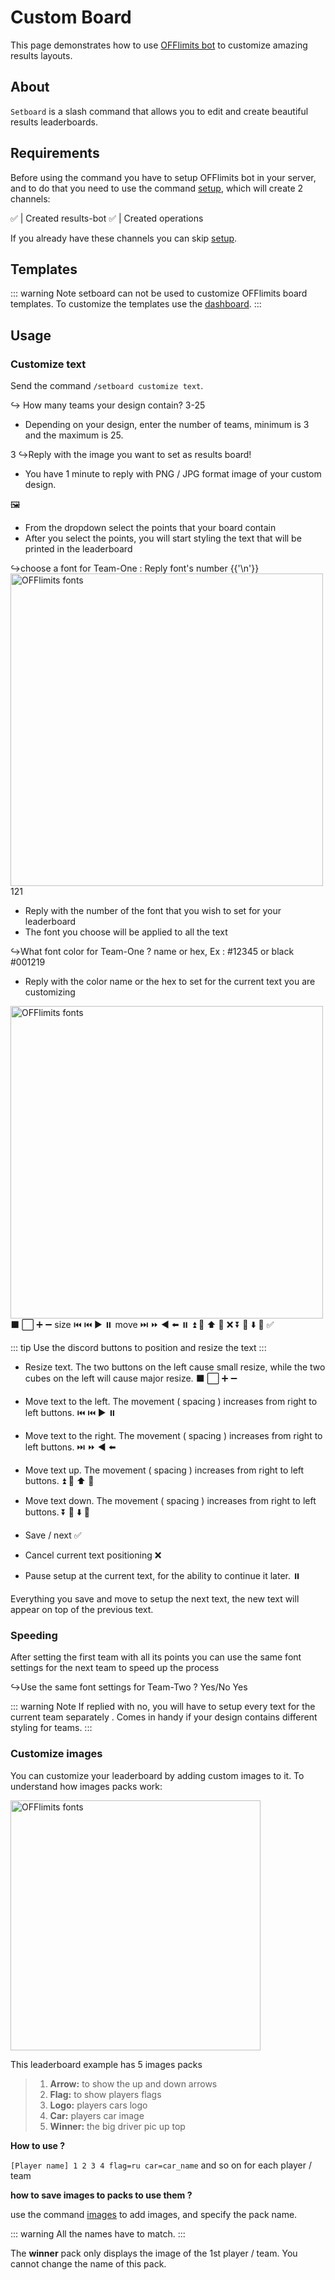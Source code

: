 <head>
    <script>
      window.yaContextCb = window.yaContextCb || [];
    </script>
    <script src="https://yandex.ru/ads/system/context.js" async></script>
  </head>

# Custom Board

This page demonstrates how to use [OFFlimits bot](https://discord.com/oauth2/authorize?client_id=728332591790293044&scope=bot+applications.commands&permissions=268445752&client_id=728332591790293044) to customize amazing results layouts.

## About

`Setboard` is a slash command that allows you to edit and create beautiful results leaderboards.

<YandexAD></YandexAD>

## Requirements

Before using the command you have to setup OFFlimits bot in your
server, and to do that you need to use the command [setup](/guide/setup), which will create 2 channels:

<DiscordMessage :bot="true" profile="bot">
			<template #interactions>
				<DiscordInteraction profile="test" :command="true">setup</DiscordInteraction>
			</template>
✅ | Created <DiscordMention type="channel">results-bot</DiscordMention>
</DiscordMessage>
<DiscordMessage :bot="true" profile="bot">
✅ | Created <DiscordMention type="channel">operations</DiscordMention>
</DiscordMessage>

If you already have these channels you can skip [setup](/guide/setup).

## Templates

::: warning Note
setboard can not be used to customize OFFlimits board templates. To customize the templates use the [dashboard](https://offlimitsbot.com/dashboard).
:::

## Usage

### Customize text

Send the command `/setboard customize text`.

<DiscordMessage :bot="true" profile="bot">
			<template #interactions>
				<DiscordInteraction profile="test" :command="true">setboard</DiscordInteraction>
			</template>
↪️ How many teams your design contain? 3-25
</DiscordMessage>

- Depending on your design, enter the number of teams, minimum is 3 and the maximum is 25.

<DiscordMessage profile="test">3</DiscordMessage>
<DiscordMessage :bot="true" profile="bot">
↪️Reply with the image you want to set as results board!
</DiscordMessage>

- You have 1 minute to reply with PNG / JPG format image of your custom design.

<DiscordMessage profile="test">
🖼️
</DiscordMessage>

<DiscordMessage :bot="true" profile="bot">
<DiscordDropdown placeholder="Select which points to show">
<DiscordDropdownOption title="KP total" info="Show total kills in the design" emoji="💀"></DiscordDropdownOption>
<DiscordDropdownOption title="PP points" info="Show rank points in the design" emoji="🏁"></DiscordDropdownOption>
<DiscordDropdownOption title="Total" info="Show total points in the design" emoji="🏆"></DiscordDropdownOption>
<DiscordDropdownOption title="wins" info="Show wins count in the design" emoji="🐓"></DiscordDropdownOption>
</DiscordDropdown>
</DiscordMessage>

- From the dropdown select the points that your board contain
- After you select the points, you will start styling the text that will be printed in the leaderboard

<DiscordMessage :bot="true" profile="bot">
<DiscordMarkdown>
↪️choose a font for Team-One : Reply font's number
{{'\n'}}
<img style="max-width:100%;width:500px;" alt="OFFlimits fonts" src="https://cdn.discordapp.com/attachments/950748965484257310/951872243892355172/fontsPNG.png"/>
</DiscordMarkdown>
</DiscordMessage>
<DiscordMessage profile="test">121</DiscordMessage>

- Reply with the number of the font that you wish to set for your leaderboard
- The font you choose will be applied to all the text

<DiscordMessage :bot="true" profile="bot">
↪️What font color for Team-One ? name or hex, Ex : #12345 or black
</DiscordMessage>
<DiscordMessage profile="test">#001219</DiscordMessage>

- Reply with the color name or the hex to set for the current text you are customizing

<DiscordMessage :bot="true" profile="bot">
<DiscordMarkdown>
<img style="max-width:100%;width:500px;" alt="OFFlimits fonts" src="https://media.discordapp.net/attachments/797403983185575986/868862350915145788/OFFlimits-events.png"/>
</DiscordMarkdown>
</DiscordMessage>
			<DiscordButtons>
				<DiscordButton type="primary">⬛</DiscordButton>
				<DiscordButton type="primary">⬜</DiscordButton>
				<DiscordButton type="primary">➕</DiscordButton>
				<DiscordButton type="primary">➖</DiscordButton>
				<DiscordButton type="secondary">size</DiscordButton>
			</DiscordButtons>
            <DiscordButtons>
				<DiscordButton type="primary">⏮️</DiscordButton>
				<DiscordButton type="primary">⏮️</DiscordButton>
				<DiscordButton type="primary">▶️</DiscordButton>
				<DiscordButton type="primary">⏸️</DiscordButton>
				<DiscordButton type="secondary">move</DiscordButton>
			</DiscordButtons>
            <DiscordButtons>
				<DiscordButton type="primary">⏭️</DiscordButton>
				<DiscordButton type="primary">⏩</DiscordButton>
				<DiscordButton type="primary">◀️</DiscordButton>
				<DiscordButton type="primary">⬅️</DiscordButton>
				<DiscordButton type="secondary">⏸️</DiscordButton>
			</DiscordButtons>
            <DiscordButtons>
				<DiscordButton type="primary">⏫</DiscordButton>
				<DiscordButton type="primary">🔼</DiscordButton>
				<DiscordButton type="primary">⬆️</DiscordButton>
				<DiscordButton type="primary">🔺</DiscordButton>
				<DiscordButton type="danger">❌</DiscordButton>
			</DiscordButtons>
            <DiscordButtons>
				<DiscordButton type="primary">⏬</DiscordButton>
				<DiscordButton type="primary">🔽</DiscordButton>
				<DiscordButton type="primary">⬇️</DiscordButton>
				<DiscordButton type="primary">🔻</DiscordButton>
				<DiscordButton type="success">✅</DiscordButton>
			</DiscordButtons>

::: tip
Use the discord buttons to position and resize the text
:::

- Resize text. The two buttons on the left cause small resize, while the two cubes on the left will cause major resize.
  <DiscordButtons>
  <DiscordButton type="primary">⬛</DiscordButton>
  <DiscordButton type="primary">⬜</DiscordButton>
  <DiscordButton type="primary">➕</DiscordButton>
  <DiscordButton type="primary">➖</DiscordButton>
  </DiscordButtons>

- Move text to the left. The movement ( spacing ) increases from right to left buttons.
  <DiscordButtons>
  <DiscordButton type="primary">⏮️</DiscordButton>
  <DiscordButton type="primary">⏮️</DiscordButton>
  <DiscordButton type="primary">▶️</DiscordButton>
  <DiscordButton type="primary">⏸️</DiscordButton>
  </DiscordButtons>

- Move text to the right. The movement ( spacing ) increases from right to left buttons.
  <DiscordButtons>
  <DiscordButton type="primary">⏭️</DiscordButton>
  <DiscordButton type="primary">⏩</DiscordButton>
  <DiscordButton type="primary">◀️</DiscordButton>
  <DiscordButton type="primary">⬅️</DiscordButton>
  </DiscordButtons>

- Move text up. The movement ( spacing ) increases from right to left buttons.
  <DiscordButtons>
  <DiscordButton type="primary">⏫</DiscordButton>
  <DiscordButton type="primary">🔼</DiscordButton>
  <DiscordButton type="primary">⬆️</DiscordButton>
  <DiscordButton type="primary">🔺</DiscordButton>
  </DiscordButtons>

- Move text down. The movement ( spacing ) increases from right to left buttons.
  <DiscordButtons>
  <DiscordButton type="primary">⏬</DiscordButton>
  <DiscordButton type="primary">🔽</DiscordButton>
  <DiscordButton type="primary">⬇️</DiscordButton>
  <DiscordButton type="primary">🔻</DiscordButton>
  </DiscordButtons>

- Save / next
  <DiscordButtons>
  <DiscordButton type="success">✅</DiscordButton>
  </DiscordButtons>
- Cancel current text positioning
  <DiscordButtons>
  <DiscordButton type="danger">❌</DiscordButton>
  </DiscordButtons>
- Pause setup at the current text, for the ability to continue it later.
  <DiscordButtons>
  <DiscordButton type="secondary">⏸️</DiscordButton>
  </DiscordButtons>

Everything you save and move to setup the next text, the new text will appear on top of the previous text.

### Speeding

After setting the first team with all its points you can use the same font settings for the next team to speed up the process

<DiscordMessage :bot="true" profile="bot">
↪️Use the same font settings for Team-Two ? Yes/No
</DiscordMessage>
<DiscordMessage profile="test">Yes</DiscordMessage>

::: warning Note
If replied with no, you will have to setup every text for the current team separately . Comes in handy if your design contains different styling for teams.
:::

### Customize images

You can customize your leaderboard by adding custom images to it. To understand how images packs work:

<img style="max-width:100%;width:400px;" alt="OFFlimits fonts" src="https://media.discordapp.net/attachments/934733578544226345/1130951742142550067/file.jpg"/>

This leaderboard example has 5 images packs

> 1. **Arrow:** to show the up and down arrows
> 2. **Flag:** to show players flags
> 3. **Logo:** players cars logo
> 4. **Car:** players car image
> 5. **Winner:** the big driver pic up top

**How to use ?**

`[Player name] 1 2 3 4 flag=ru car=car_name` and so on for each player / team

**how to save images to packs to use them ?**

use the command [images](/guide/images) to add images, and specify the pack name.

::: warning
All the names have to match.
:::

The **winner** pack only displays the image of the 1st player / team. You cannot change the name of this pack.
